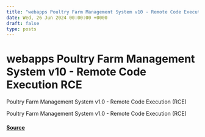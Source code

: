 ```yaml
---
title: "webapps Poultry Farm Management System v10 - Remote Code Execution RCE"
date: Wed, 26 Jun 2024 00:00:00 +0000
draft: false
type: posts
---
```

# webapps Poultry Farm Management System v10 - Remote Code Execution RCE





Poultry Farm Management System v1.0 - Remote Code Execution (RCE)

Poultry Farm Management System v1.0 - Remote Code Execution (RCE)

#### [Source](https://www.exploit-db.com/exploits/52053)

